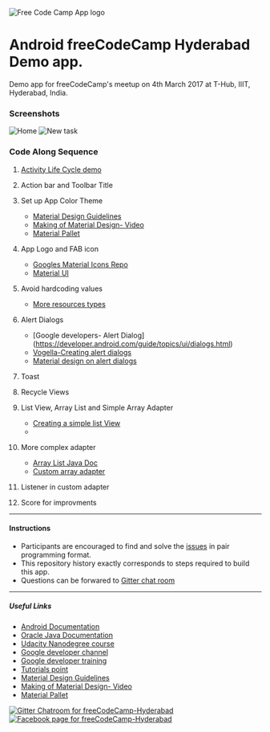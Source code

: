 
![Free Code Camp App logo](http://i.imgur.com/3QQy331s.png)

# Android freeCodeCamp Hyderabad Demo app.
Demo app for freeCodeCamp's meetup on 4th March 2017 at T-Hub, IIIT, Hyderabad, India.

### Screenshots

![Home](http://i.imgur.com/An2UXWY.png?1)   ![New task](http://i.imgur.com/1YZsp5C.png?1)

### Code Along Sequence
1.  [Activity Life Cycle demo](https://github.com/M-ZubairAhmed/Android-LifeCycle-demo)
2.  Action bar and Toolbar Title
3.  Set up App Color Theme
      * [Material Design Guidelines](https://material.io/guidelines/#introduction-principles)
      * [Making of Material Design- Video](https://www.youtube.com/watch?v=rrT6v5sOwJg)
      * [Material Pallet](https://www.materialpalette.com/)

4.  App Logo and FAB icon
     * [Googles Material Icons Repo](https://github.com/google/material-design-icons)
     * [Material UI](https://www.materialui.co/icons?s=email)      
5.  Avoid hardcoding values
     * [More resources types](https://developer.android.com/guide/topics/resources/more-resources.html#Dimension)
6.   Alert Dialogs
     * [Google developers- Alert Dialog] (https://developer.android.com/guide/topics/ui/dialogs.html)
     * [Vogella-Creating alert dialogs](http://www.vogella.com/tutorials/AndroidDialogs/article.html#displaying-dialogs-with-dialogfragments)
     * [Material design on alert dialogs](https://material.io/guidelines/components/dialogs.html#)
7.   Toast
8.   Recycle Views
9.   List View, Array List and Simple Array Adapter
     * [Creating a simple list View](https://www.tutorialspoint.com/android/android_list_view.htm)
     * 
10.  More complex adapter
     * [Array List Java Doc](https://docs.oracle.com/javase/7/docs/api/java/util/ArrayList.html)
     * [Custom array adapter](https://github.com/codepath/android_guides/wiki/Using-an-ArrayAdapter-with-ListView)
11.  Listener in custom adapter
12.  Score for improvments

***
#### Instructions
*   Participants are encouraged to find and solve the [issues](https://github.com/M-ZubairAhmed/Andoid-FCC-Demo1/issues) in pair programming format.
*   This repository history exactly corresponds to steps required to build this app.
*   Questions can be forwared to [Gitter chat room](https://gitter.im/fcc-hyd/android)
***
##### Useful Links
*    [Android Documentation](https://developer.android.com/index.html)
*    [Oracle Java Documentation](https://docs.oracle.com)
*    [Udacity Nanodegree course](https://www.udacity.com/course/android-basics-nanodegree-by-google--nd803)
*    [Google developer channel](https://developers.google.com/training/courses/android-fundamentals)
*    [Google developer training](https://developers.google.com/training/courses/android-fundamentals)
*    [Tutorials point](https://www.tutorialspoint.com/android)
* [Material Design Guidelines](https://material.io/guidelines/#introduction-principles)
* [Making of Material Design- Video](https://www.youtube.com/watch?v=rrT6v5sOwJg)
* [Material Pallet](https://www.materialpalette.com/)

[![Gitter Chatroom for freeCodeCamp-Hyderabad](http://i.imgur.com/PfqXejFm.png)](https://gitter.im/fcc-hyd/android)  [![Facebook page for freeCodeCamp-Hyderabad](http://i.imgur.com/lfYSbgtm.png)](https://www.facebook.com/freecodecamphyderabad)